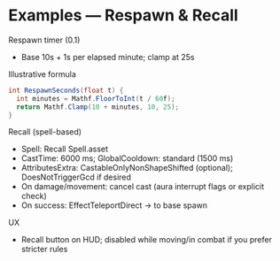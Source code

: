 # Examples — Respawn & Recall

Respawn timer (0.1)
- Base 10s + 1s per elapsed minute; clamp at 25s

Illustrative formula
```csharp path=null start=null
int RespawnSeconds(float t) {
  int minutes = Mathf.FloorToInt(t / 60f);
  return Mathf.Clamp(10 + minutes, 10, 25);
}
```

Recall (spell-based)
- Spell: Recall Spell.asset
- CastTime: 6000 ms; GlobalCooldown: standard (1500 ms)
- AttributesExtra: CastableOnlyNonShapeShifted (optional); DoesNotTriggerGcd if desired
- On damage/movement: cancel cast (aura interrupt flags or explicit check)
- On success: EffectTeleportDirect → to base spawn

UX
- Recall button on HUD; disabled while moving/in combat if you prefer stricter rules

